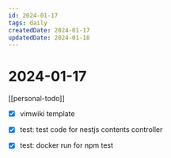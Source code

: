 ```yaml
---
id: 2024-01-17
tags: daily
createdDate: 2024-01-17
updatedDate: 2024-01-18
---
```


# 2024-01-17

[[personal-todo]]

- [X] vimwiki template  
- [X] test: test code for nestjs contents controller
- [X] test: docker run for npm test

